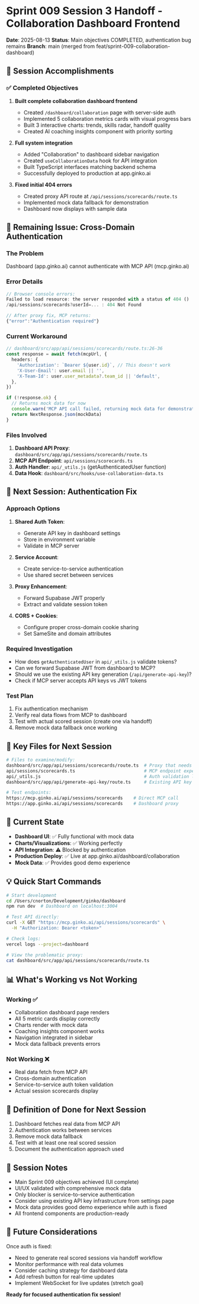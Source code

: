 # Sprint 009 Session 3 Handoff - Collaboration Dashboard Frontend

**Date**: 2025-08-13
**Status**: Main objectives COMPLETED, authentication bug remains
**Branch**: main (merged from feat/sprint-009-collaboration-dashboard)

## 🎯 Session Accomplishments

### ✅ Completed Objectives

1. **Built complete collaboration dashboard frontend**
   - Created `/dashboard/collaboration` page with server-side auth
   - Implemented 5 collaboration metrics cards with visual progress bars
   - Built 3 interactive charts: trends, skills radar, handoff quality
   - Created AI coaching insights component with priority sorting

2. **Full system integration**
   - Added "Collaboration" to dashboard sidebar navigation
   - Created `useCollaborationData` hook for API integration
   - Built TypeScript interfaces matching backend schema
   - Successfully deployed to production at app.ginko.ai

3. **Fixed initial 404 errors**
   - Created proxy API route at `/api/sessions/scorecards/route.ts`
   - Implemented mock data fallback for demonstration
   - Dashboard now displays with sample data

## 🐛 Remaining Issue: Cross-Domain Authentication

### The Problem
Dashboard (app.ginko.ai) cannot authenticate with MCP API (mcp.ginko.ai)

### Error Details
```javascript
// Browser console errors:
Failed to load resource: the server responded with a status of 404 ()
/api/sessions/scorecards?userId=... : 404 Not Found

// After proxy fix, MCP returns:
{"error":"Authentication required"}
```

### Current Workaround
```typescript
// dashboard/src/app/api/sessions/scorecards/route.ts:26-36
const response = await fetch(mcpUrl, {
  headers: {
    'Authorization': `Bearer ${user.id}`, // This doesn't work
    'X-User-Email': user.email || '',
    'X-Team-Id': user.user_metadata?.team_id || 'default',
  },
})

if (!response.ok) {
  // Returns mock data for now
  console.warn('MCP API call failed, returning mock data for demonstration')
  return NextResponse.json(mockData)
}
```

### Files Involved
1. **Dashboard API Proxy**: `dashboard/src/app/api/sessions/scorecards/route.ts`
2. **MCP API Endpoint**: `api/sessions/scorecards.ts` 
3. **Auth Handler**: `api/_utils.js` (getAuthenticatedUser function)
4. **Data Hook**: `dashboard/src/hooks/use-collaboration-data.ts`

## 🔧 Next Session: Authentication Fix

### Approach Options

1. **Shared Auth Token**: 
   - Generate API key in dashboard settings
   - Store in environment variable
   - Validate in MCP server

2. **Service Account**: 
   - Create service-to-service authentication
   - Use shared secret between services

3. **Proxy Enhancement**: 
   - Forward Supabase JWT properly
   - Extract and validate session token

4. **CORS + Cookies**: 
   - Configure proper cross-domain cookie sharing
   - Set SameSite and domain attributes

### Required Investigation
- How does `getAuthenticatedUser` in `api/_utils.js` validate tokens?
- Can we forward Supabase JWT from dashboard to MCP?
- Should we use the existing API key generation (`/api/generate-api-key`)?
- Check if MCP server accepts API keys vs JWT tokens

### Test Plan
1. Fix authentication mechanism
2. Verify real data flows from MCP to dashboard
3. Test with actual scored session (create one via handoff)
4. Remove mock data fallback once working

## 📁 Key Files for Next Session

```bash
# Files to examine/modify:
dashboard/src/app/api/sessions/scorecards/route.ts  # Proxy that needs auth fix
api/sessions/scorecards.ts                          # MCP endpoint expecting auth
api/_utils.js                                       # Auth validation logic
dashboard/src/app/api/generate-api-key/route.ts     # Existing API key generation

# Test endpoints:
https://mcp.ginko.ai/api/sessions/scorecards    # Direct MCP call
https://app.ginko.ai/api/sessions/scorecards    # Dashboard proxy
```

## 🚀 Current State

- **Dashboard UI**: ✅ Fully functional with mock data
- **Charts/Visualizations**: ✅ Working perfectly  
- **API Integration**: ⚠️ Blocked by authentication
- **Production Deploy**: ✅ Live at app.ginko.ai/dashboard/collaboration
- **Mock Data**: ✅ Provides good demo experience

## 💡 Quick Start Commands

```bash
# Start development
cd /Users/cnorton/Development/ginko/dashboard
npm run dev  # Dashboard on localhost:3004

# Test API directly:
curl -X GET "https://mcp.ginko.ai/api/sessions/scorecards" \
  -H "Authorization: Bearer <token>"

# Check logs:
vercel logs --project=dashboard

# View the problematic proxy:
cat dashboard/src/app/api/sessions/scorecards/route.ts
```

## 📊 What's Working vs Not Working

### Working ✅
- Collaboration dashboard page renders
- All 5 metric cards display correctly
- Charts render with mock data
- Coaching insights component works
- Navigation integrated in sidebar
- Mock data fallback prevents errors

### Not Working ❌
- Real data fetch from MCP API
- Cross-domain authentication
- Service-to-service auth token validation
- Actual session scorecards display

## 🎯 Definition of Done for Next Session

1. Dashboard fetches real data from MCP API
2. Authentication works between services
3. Remove mock data fallback
4. Test with at least one real scored session
5. Document the authentication approach used

## 📝 Session Notes

- Main Sprint 009 objectives achieved (UI complete)
- UI/UX validated with comprehensive mock data
- Only blocker is service-to-service authentication
- Consider using existing API key infrastructure from settings page
- Mock data provides good demo experience while auth is fixed
- All frontend components are production-ready

## 🔮 Future Considerations

Once auth is fixed:
- Need to generate real scored sessions via handoff workflow
- Monitor performance with real data volumes
- Consider caching strategy for dashboard data
- Add refresh button for real-time updates
- Implement WebSocket for live updates (stretch goal)

**Ready for focused authentication fix session!**